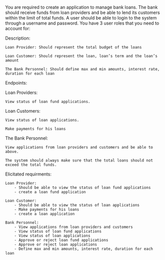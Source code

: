 You are required to create an application to manage bank loans. The bank should receive funds from loan providers and be able to lend its customers within the limit of total funds. A user should be able to login to the system through a username and password. You have 3 user roles that you need to account for:



Description:

    Loan Provider: Should represent the total budget of the loans

    Loan Customer: Should represent the loan, loan’s term and the loan’s amount

    The Bank Personnel: Should define max and min amounts, interest rate, duration for each loan



Endpoints:

Loan Providers:

    View status of loan fund applications. 

Loan Customers:

    View status of loan applications.

    Make payments for his loans

The Bank Personnel:

    View applications from loan providers and customers and be able to above.

    The system should always make sure that the total loans should not exceed the total funds.


Elicitated requirments:

    Loan Provider:
        - Should be able to view the status of loan fund applications  
        - create a loan fund application

    Loan Customer:
        - Should be able to view the status of loan applications
        - Make payments for his loans
        - create a loan application
    
    Bank Personnel:
        - View applications from loan providers and customers
        - View status of loan fund applications
        - View status of loan applications
        - Approve or reject loan fund applications
        - Approve or reject loan applications
        - Define max and min amounts, interest rate, duration for each loan
        